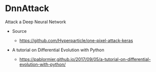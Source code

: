 # DnnAttack
Attack a Deep Neural Network

* Source
   * https://github.com/Hyperparticle/one-pixel-attack-keras


* A tutorial on Differential Evolution with Python
   * https://pablormier.github.io/2017/09/05/a-tutorial-on-differential-evolution-with-python/
